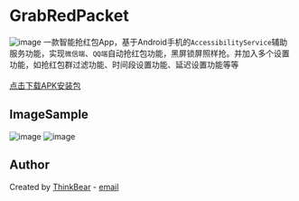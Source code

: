 # GrabRedPacket
![image](https://github.com/ThinkBear/GrabRedPacket/blob/master/app/src/main/res/mipmap-xhdpi/logo.png)
一款智能抢红包App，基于Android手机的`AccessibilityService`辅助服务功能，实现`微信端`、`QQ端`自动抢红包功能，黑屏锁屏照样抢。并加入多个设置功能，如抢红包群过滤功能、时间段设置功能、延迟设置功能等等
<br>
<br>
[点击下载APK安装包](http://pan.baidu.com/s/1kVjnfNp)
<br>
## ImageSample

![image](https://github.com/ThinkBear/GrabRedPacket/blob/master/.image/1.jpg)
![image](https://github.com/ThinkBear/GrabRedPacket/blob/master/.image/2.jpg)

## Author

Created by [ThinkBear](https://github.com/ThinkBear) - [email](mailto:787594505@qq.com)
